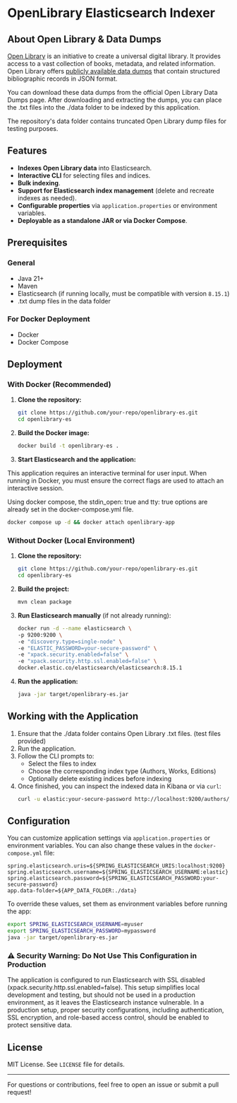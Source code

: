 # OpenLibrary Elasticsearch Indexer

## About Open Library & Data Dumps

[Open Library](https://openlibrary.org/) is an initiative to create a universal digital library. 
It provides access to a vast collection of books, metadata, and related information. 
Open Library offers [publicly available data dumps](https://openlibrary.org/developers/dumps) that contain structured bibliographic records in JSON format.

You can download these data dumps from the official Open Library Data Dumps page. 
After downloading and extracting the dumps, you can place the .txt files into the ./data folder to be indexed by this application.

The repository's data folder contains truncated Open Library dump files for testing purposes. 
## Features

- **Indexes Open Library data** into Elasticsearch.
- **Interactive CLI** for selecting files and indices.
- **Bulk indexing**.
- **Support for Elasticsearch index management** (delete and recreate indexes as needed).
- **Configurable properties** via `application.properties` or environment variables.
- **Deployable as a standalone JAR or via Docker Compose**.

## Prerequisites

### General
- Java 21+
- Maven
- Elasticsearch (if running locally, must be compatible with version `8.15.1`)
- .txt dump files in the data folder

### For Docker Deployment
- Docker
- Docker Compose

## Deployment

### With Docker (Recommended)

1. **Clone the repository:**
   ```sh
   git clone https://github.com/your-repo/openlibrary-es.git
   cd openlibrary-es
   ```
2. **Build the Docker image:**
   ```sh
   docker build -t openlibrary-es .
   ```
3. **Start Elasticsearch and the application:**

This application requires an interactive terminal for user input.
When running in Docker, you must ensure the
correct flags are used to attach an interactive session.

Using docker compose, the stdin_open: true and tty: true options are already set in the docker-compose.yml file.
   ```sh
   docker compose up -d && docker attach openlibrary-app
   ```


### Without Docker (Local Environment)

1. **Clone the repository:**
   ```sh
   git clone https://github.com/your-repo/openlibrary-es.git
   cd openlibrary-es
   ```
2. **Build the project:**
   ```sh
   mvn clean package
   ```
3. **Run Elasticsearch manually** (if not already running):
   ```sh
   docker run -d --name elasticsearch \
   -p 9200:9200 \
   -e "discovery.type=single-node" \
   -e "ELASTIC_PASSWORD=your-secure-password" \
   -e "xpack.security.enabled=false" \
   -e "xpack.security.http.ssl.enabled=false" \
   docker.elastic.co/elasticsearch/elasticsearch:8.15.1
   ```
4. **Run the application:**
   ```sh
   java -jar target/openlibrary-es.jar
   ```

## Working with the Application

1. Ensure that the ./data folder contains Open Library .txt files. (test files provided)
2. Run the application.
3. Follow the CLI prompts to:
   - Select the files to index
   - Choose the corresponding index type (Authors, Works, Editions)
   - Optionally delete existing indices before indexing
4. Once finished, you can inspect the indexed data in Kibana or via `curl`:
   ```sh
   curl -u elastic:your-secure-password http://localhost:9200/authors/_count\?pretty\=true   
   ```

## Configuration

You can customize application settings via `application.properties` or environment variables. 
You can also change these values in the `docker-compose.yml` file:

```properties
spring.elasticsearch.uris=${SPRING_ELASTICSEARCH_URIS:localhost:9200}
spring.elasticsearch.username=${SPRING_ELASTICSEARCH_USERNAME:elastic}
spring.elasticsearch.password=${SPRING_ELASTICSEARCH_PASSWORD:your-secure-password}
app.data-folder=${APP_DATA_FOLDER:./data}
```

To override these values, set them as environment variables before running the app:
```sh
export SPRING_ELASTICSEARCH_USERNAME=myuser
export SPRING_ELASTICSEARCH_PASSWORD=mypassword
java -jar target/openlibrary-es.jar
```

### ⚠️ **Security Warning: Do Not Use This Configuration in Production**

The application is configured to run Elasticsearch with SSL disabled 
(xpack.security.http.ssl.enabled=false). 
This setup simplifies local development and testing, 
but should not be used in a production environment, 
as it leaves the Elasticsearch instance vulnerable. 
In a production setup, proper security configurations, 
including authentication, SSL encryption, and role-based access control, 
should be enabled to protect sensitive data.

## License

MIT License. See `LICENSE` file for details.

---
For questions or contributions, feel free to open an issue or submit a pull request!

